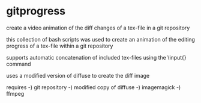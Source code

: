 # gitprogress
create a video animation of the diff changes of a tex-file in a git repository

this collection of bash scripts was used to create an animation of the editing progress of a tex-file within a git repository

supports automatic concatenation of included tex-files using the \input{} command

uses a modified version of diffuse to create the diff image

requires
-) git repository
-) modified copy of diffuse
-) imagemagick
-) ffmpeg
